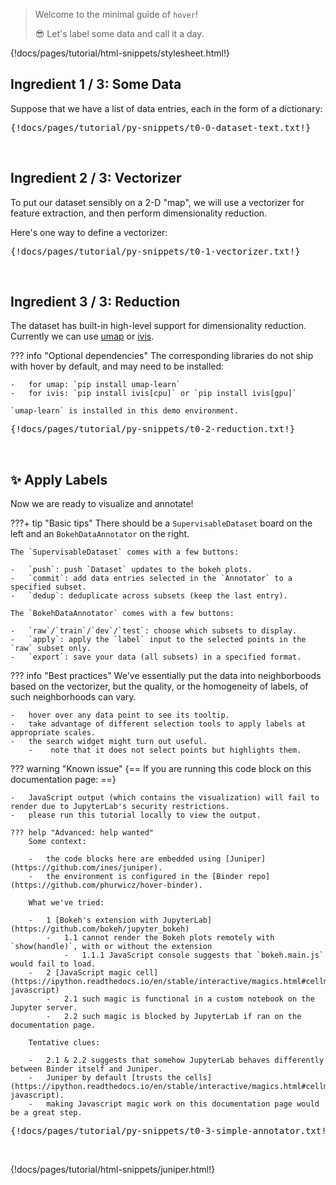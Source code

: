 > Welcome to the minimal guide of `hover`!
>
> :sunglasses: Let's label some data and call it a day.

{!docs/pages/tutorial/html-snippets/stylesheet.html!}

## **Ingredient 1 / 3: Some Data**

Suppose that we have a list of data entries, each in the form of a dictionary:

<pre data-executable>
{!docs/pages/tutorial/py-snippets/t0-0-dataset-text.txt!}
</pre><br>


## **Ingredient 2 / 3: Vectorizer**

To put our dataset sensibly on a 2-D "map", we will use a vectorizer for feature extraction, and then perform dimensionality reduction.<br>

Here's one way to define a vectorizer:

<pre data-executable>
{!docs/pages/tutorial/py-snippets/t0-1-vectorizer.txt!}
</pre><br>


## **Ingredient 3 / 3: Reduction**

The dataset has built-in high-level support for dimensionality reduction. <br>
Currently we can use [umap](https://umap-learn.readthedocs.io/en/latest/) or [ivis](https://bering-ivis.readthedocs.io/en/latest/).

??? info "Optional dependencies"
    The corresponding libraries do not ship with hover by default, and may need to be installed:

    -   for umap: `pip install umap-learn`
    -   for ivis: `pip install ivis[cpu]` or `pip install ivis[gpu]`

    `umap-learn` is installed in this demo environment.

<pre data-executable>
{!docs/pages/tutorial/py-snippets/t0-2-reduction.txt!}
</pre><br>


## :sparkles: **Apply Labels**

Now we are ready to visualize and annotate!

???+ tip "Basic tips"
    There should be a `SupervisableDataset` board on the left and an `BokehDataAnnotator` on the right.

    The `SupervisableDataset` comes with a few buttons:

    -   `push`: push `Dataset` updates to the bokeh plots.
    -   `commit`: add data entries selected in the `Annotator` to a specified subset.
    -   `dedup`: deduplicate across subsets (keep the last entry).

    The `BokehDataAnnotator` comes with a few buttons:

    -   `raw`/`train`/`dev`/`test`: choose which subsets to display.
    -   `apply`: apply the `label` input to the selected points in the `raw` subset only.
    -   `export`: save your data (all subsets) in a specified format.

??? info "Best practices"
    We've essentially put the data into neighborboods based on the vectorizer, but the quality, or the homogeneity of labels, of such neighborhoods can vary.

    -   hover over any data point to see its tooltip.
    -   take advantage of different selection tools to apply labels at appropriate scales.
    -   the search widget might turn out useful.
        -    note that it does not select points but highlights them.

??? warning "Known issue"
    {== If you are running this code block on this documentation page: ==}

    -   JavaScript output (which contains the visualization) will fail to render due to JupyterLab's security restrictions.
    -   please run this tutorial locally to view the output.

    ??? help "Advanced: help wanted"
        Some context:

        -   the code blocks here are embedded using [Juniper](https://github.com/ines/juniper).
        -   the environment is configured in the [Binder repo](https://github.com/phurwicz/hover-binder).

        What we've tried:

        -   1 [Bokeh's extension with JupyterLab](https://github.com/bokeh/jupyter_bokeh)
            -   1.1 cannot render the Bokeh plots remotely with `show(handle)`, with or without the extension
                -   1.1.1 JavaScript console suggests that `bokeh.main.js` would fail to load.
        -   2 [JavaScript magic cell](https://ipython.readthedocs.io/en/stable/interactive/magics.html#cellmagic-javascript)
            -   2.1 such magic is functional in a custom notebook on the Jupyter server.
            -   2.2 such magic is blocked by JupyterLab if ran on the documentation page.

        Tentative clues:

        -   2.1 & 2.2 suggests that somehow JupyterLab behaves differently between Binder itself and Juniper.
        -   Juniper by default [trusts the cells](https://ipython.readthedocs.io/en/stable/interactive/magics.html#cellmagic-javascript).
        -   making Javascript magic work on this documentation page would be a great step.

<pre data-executable>
{!docs/pages/tutorial/py-snippets/t0-3-simple-annotator.txt!}
</pre><br>

{!docs/pages/tutorial/html-snippets/juniper.html!}
